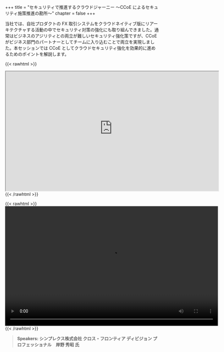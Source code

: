 +++
title = "セキュリティで推進するクラウドジャーニー ～CCoE によるセキュリティ施策推進の勘所～"
chapter = false
+++

当社では、自社プロダクトの FX 取引システムをクラウドネイティブ版にリアーキテクチャする活動の中でセキュリティ対策の強化にも取り組んできました。通常はビジネスのアジリティとの両立が難しいセキュリティ強化策ですが、CCoE がビジネス部門のパートナーとしてチームに入り込むことで両立を実現しました。本セッションでは CCoE としてクラウドセキュリティ強化を効果的に進めるためのポイントを解説します。

{{< rawhtml >}}
<iframe src="https://awssecurityroadshowjapan2021.s3.ap-northeast-1.amazonaws.com/OnDemandTracks/fin_track_1.pdf" width="696" height="392"></iframe>
{{< /rawhtml >}}

{{< rawhtml >}}
<video width="696" height="392" controls>
  <source src="https://awssecurityroadshowjapan2021.s3.ap-northeast-1.amazonaws.com/OnDemandTracks/fin_track_1.mp4" type="video/mp4">
  Your browser doesn't support video.
</video>
{{< /rawhtml >}}

>  **Speakers: シンプレクス株式会社 クロス・フロンティア ディビジョン プロフェッショナル　岸野 秀昭 氏** 

